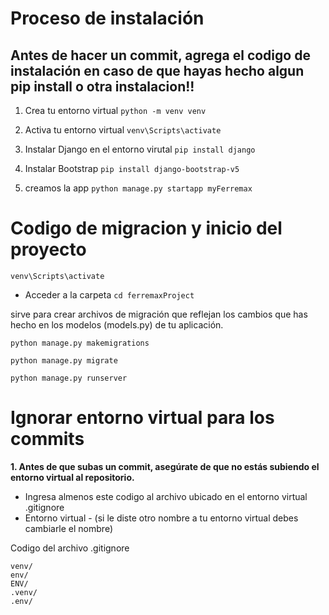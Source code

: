 # Proceso de instalación 

## Antes de hacer un commit, agrega el codigo de instalación en caso de que hayas hecho algun pip install o otra instalacion!!

1. Crea tu entorno virtual
``` python -m venv venv ```
  
2. Activa tu entorno virtual
``` venv\Scripts\activate ```

3. Instalar Django en el entorno virutal
``` pip install django ```

4. Instalar Bootstrap
``` pip install django-bootstrap-v5 ```

5. creamos la app
``` python manage.py startapp myFerremax ```


# Codigo de migracion y inicio del proyecto

``` venv\Scripts\activate ```

- Acceder a la carpeta
``` cd ferremaxProject ```   

sirve para crear archivos de migración que reflejan los cambios que has hecho en los modelos (models.py) de tu aplicación.

``` python manage.py makemigrations ```

``` python manage.py migrate  ```

``` python manage.py runserver ```

# Ignorar entorno virtual para los commits
**1. Antes de que subas un commit, asegúrate de que no estás subiendo el entorno virtual al repositorio.**
- Ingresa almenos este codigo al archivo ubicado en el entorno virtual .gitignore
- Entorno virtual - (si le diste otro nombre a tu entorno virtual debes cambiarle el nombre)


Codigo del archivo .gitignore

```
venv/
env/
ENV/
.venv/
.env/
```

